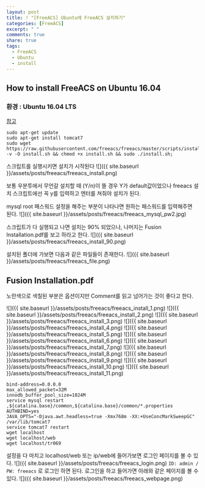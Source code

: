 ```yaml
---
layout: post
title: ! "[FreeACS] Ubuntu에 FreeACS 설치하기"
categories: [FreeACS]
excerpt: " "
comments: true
share: true
tags:
  - FreeACS
  - Ubuntu
  - install
---
```


## How to install FreeACS on Ubuntu 16.04
### 환경 : Ubuntu 16.04 LTS

[참고](https://github.com/freeacs/freeacs/wiki/Get-started)

```
sudo apt-get update
sudo apt-get install tomcat7
sudo wget https://raw.githubusercontent.com/freeacs/freeacs/master/scripts/install.sh -v -O install.sh && chmod +x install.sh && sudo ./install.sh;
```
스크립트를 실행시키면 설치가 시작된다
![]({{ site.baseurl }}/assets/posts/freeacs/freeacs_install.png)

보통 우분투에서 무언갈 설치할 때 (Y/n)이 뜰 경우 Y가 default값이었으나
freeacs 설치 스크립트에선 꼭 y를 입력하고 엔터를 쳐줘야 설치가 된다.

mysql root 패스워드 설정을 해주는 부분이 나타나면 원하는 패스워드를 입력해주면 된다.
![]({{ site.baseurl }}/assets/posts/freeacs/freeacs_mysql_pw2.jpg)

스크립트가 다 실행되고 나면 설치는 90% 되었으나, 나머지는 Fusion Installation.pdf를 보고 하라고 한다.
![]({{ site.baseurl }}/assets/posts/freeacs/freeacs_install_90.png)

설치된 폴더에 가보면 다음과 같은 파일들이 존재한다.
![]({{ site.baseurl }}/assets/posts/freeacs/freeacs_file.png)

## Fusion Installation.pdf
노란색으로 색칠된 부분은 옵션이지만 Comment를 읽고 넘어가는 것이 좋다고 한다.

![]({{ site.baseurl }}/assets/posts/freeacs/freeacs_install_1.png)
![]({{ site.baseurl }}/assets/posts/freeacs/freeacs_install_2.png)
![]({{ site.baseurl }}/assets/posts/freeacs/freeacs_install_3.png)
![]({{ site.baseurl }}/assets/posts/freeacs/freeacs_install_4.png)
![]({{ site.baseurl }}/assets/posts/freeacs/freeacs_install_5.png)
![]({{ site.baseurl }}/assets/posts/freeacs/freeacs_install_6.png)
![]({{ site.baseurl }}/assets/posts/freeacs/freeacs_install_7.png)
![]({{ site.baseurl }}/assets/posts/freeacs/freeacs_install_8.png)
![]({{ site.baseurl }}/assets/posts/freeacs/freeacs_install_9.png)
![]({{ site.baseurl }}/assets/posts/freeacs/freeacs_install_10.png)
![]({{ site.baseurl }}/assets/posts/freeacs/freeacs_install_11.png)


```
bind-address=0.0.0.0
max_allowed_packet=32M
innodb_buffer_pool_size=1024M
service mysql restart
,${catalina.base}/common,${catalina.base}/common/*.properties
AUTHBIND=yes
JAVA_OPTS="-Djava.awt.headless=true -Xmx768m -XX:+UseConcMarkSweepGC"
/var/lib/tomcat7
service tomcat7 restart
wget localhost
wget localhost/web
wget localhost/tr069
```

설정을 다 마치고 localhost/web 또는 ip/web에 들어가보면 로그인 페이지를 볼 수 있다.
![]({{ site.baseurl }}/assets/posts/freeacs/freeacs_login.png)
`ID: admin / PW: freeacs` 로 로그인 하면 된다.
로그인을 하고 들어가면 아래와 같은 페이지를 볼 수 있다.
![]({{ site.baseurl }}/assets/posts/freeacs/freeacs_webpage.png)



